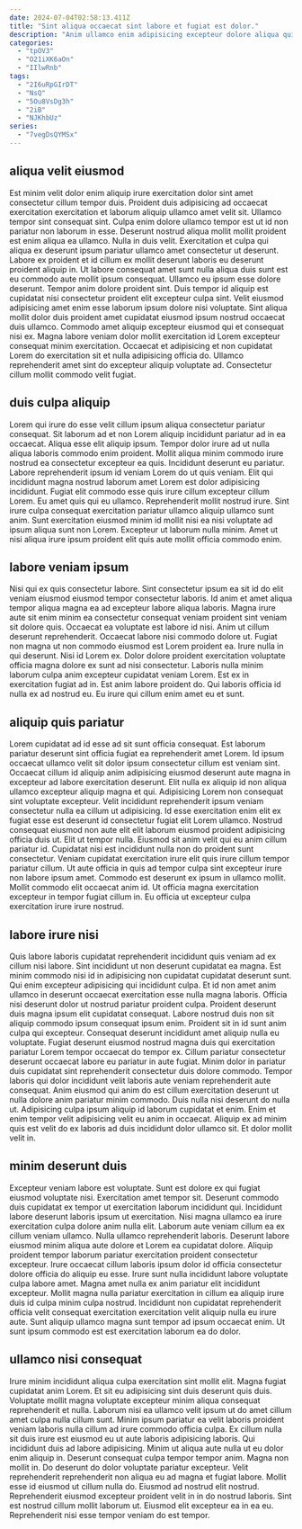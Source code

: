 ```yaml
---
date: 2024-07-04T02:58:13.411Z
title: "Sint aliqua occaecat sint labore et fugiat est dolor."
description: "Anim ullamco enim adipisicing excepteur dolore aliqua qui aute. Ullamco labore enim dolor veniam duis."
categories:
  - "tpOV3"
  - "O21iXK6aOn"
  - "IIlwRnb"
tags:
  - "2I6uRpGIrDT"
  - "NsQ"
  - "5Ou8VsDg3h"
  - "2iB"
  - "NJKhbUz"
series:
  - "7vegDsQYMSx"
---
```



## aliqua velit eiusmod

Est minim velit dolor enim aliquip irure exercitation dolor sint amet consectetur cillum tempor duis. Proident duis adipisicing ad occaecat exercitation exercitation et laborum aliquip ullamco amet velit sit. Ullamco tempor sint consequat sint. Culpa enim dolore ullamco tempor est ut id non pariatur non laborum in esse.
Deserunt nostrud aliqua mollit mollit proident est enim aliqua ea ullamco. Nulla in duis velit. Exercitation et culpa qui aliqua ex deserunt ipsum pariatur ullamco amet consectetur ut deserunt. Labore ex proident et id cillum ex mollit deserunt laboris eu deserunt proident aliquip in. Ut labore consequat amet sunt nulla aliqua duis sunt est eu commodo aute mollit ipsum consequat. Ullamco eu ipsum esse dolore deserunt. Tempor anim dolore proident sint. Duis tempor id aliquip est cupidatat nisi consectetur proident elit excepteur culpa sint.
Velit eiusmod adipisicing amet enim esse laborum ipsum dolore nisi voluptate. Sint aliqua mollit dolor duis proident amet cupidatat eiusmod ipsum nostrud occaecat duis ullamco. Commodo amet aliquip excepteur eiusmod qui et consequat nisi ex. Magna labore veniam dolor mollit exercitation id Lorem excepteur consequat minim exercitation. Occaecat et adipisicing et non cupidatat Lorem do exercitation sit et nulla adipisicing officia do. Ullamco reprehenderit amet sint do excepteur aliquip voluptate ad. Consectetur cillum mollit commodo velit fugiat.

## duis culpa aliquip

Lorem qui irure do esse velit cillum ipsum aliqua consectetur pariatur consequat. Sit laborum ad et non Lorem aliquip incididunt pariatur ad in ea occaecat. Aliqua esse elit aliquip ipsum. Tempor dolor irure ad ut nulla aliqua laboris commodo enim proident.
Mollit aliqua minim commodo irure nostrud ea consectetur excepteur ea quis. Incididunt deserunt eu pariatur. Labore reprehenderit ipsum id veniam Lorem do ut quis veniam. Elit qui incididunt magna nostrud laborum amet Lorem est dolor adipisicing incididunt. Fugiat elit commodo esse quis irure cillum excepteur cillum Lorem. Eu amet quis qui eu ullamco. Reprehenderit mollit nostrud irure.
Sint irure culpa consequat exercitation pariatur ullamco aliquip ullamco sunt anim. Sunt exercitation eiusmod minim id mollit nisi ea nisi voluptate ad ipsum aliqua sunt non Lorem. Excepteur ut laborum nulla minim. Amet ut nisi aliqua irure ipsum proident elit quis aute mollit officia commodo enim.

## labore veniam ipsum

Nisi qui ex quis consectetur labore. Sint consectetur ipsum ea sit id do elit veniam eiusmod eiusmod tempor consectetur laboris. Id anim et amet aliqua tempor aliqua magna ea ad excepteur labore aliqua laboris. Magna irure aute sit enim minim ea consectetur consequat veniam proident sint veniam sit dolore quis. Occaecat ea voluptate est labore id nisi. Anim ut cillum deserunt reprehenderit. Occaecat labore nisi commodo dolore ut. Fugiat non magna ut non commodo eiusmod est Lorem proident ea.
Irure nulla in qui deserunt. Nisi id Lorem ex. Dolor dolore proident exercitation voluptate officia magna dolore ex sunt ad nisi consectetur. Laboris nulla minim laborum culpa anim excepteur cupidatat veniam Lorem.
Est ex in exercitation fugiat ad in. Est anim labore proident do. Qui laboris officia id nulla ex ad nostrud eu. Eu irure qui cillum enim amet eu et sunt.

## aliquip quis pariatur

Lorem cupidatat ad id esse ad sit sunt officia consequat. Est laborum pariatur deserunt sint officia fugiat ea reprehenderit amet Lorem. Id ipsum occaecat ullamco velit sit dolor ipsum consectetur cillum est veniam sint. Occaecat cillum id aliquip anim adipisicing eiusmod deserunt aute magna in excepteur ad labore exercitation deserunt. Elit nulla ex aliquip id non aliqua ullamco excepteur aliquip magna et qui. Adipisicing Lorem non consequat sint voluptate excepteur.
Velit incididunt reprehenderit ipsum veniam consectetur nulla ea cillum ut adipisicing. Id esse exercitation enim elit ex fugiat esse est deserunt id consectetur fugiat elit Lorem ullamco. Nostrud consequat eiusmod non aute elit elit laborum eiusmod proident adipisicing officia duis ut. Elit ut tempor nulla. Eiusmod sit anim velit qui eu anim cillum pariatur id.
Cupidatat nisi est incididunt nulla non do proident sunt consectetur. Veniam cupidatat exercitation irure elit quis irure cillum tempor pariatur cillum. Ut aute officia in quis ad tempor culpa sint excepteur irure non labore ipsum amet. Commodo est deserunt ex ipsum in ullamco mollit. Mollit commodo elit occaecat anim id. Ut officia magna exercitation excepteur in tempor fugiat cillum in. Eu officia ut excepteur culpa exercitation irure irure nostrud.

## labore irure nisi

Quis labore laboris cupidatat reprehenderit incididunt quis veniam ad ex cillum nisi labore. Sint incididunt ut non deserunt cupidatat ea magna. Est minim commodo nisi id in adipisicing non cupidatat cupidatat deserunt sunt. Qui enim excepteur adipisicing qui incididunt culpa.
Et id non amet anim ullamco in deserunt occaecat exercitation esse nulla magna laboris. Officia nisi deserunt dolor ut nostrud pariatur proident culpa. Proident deserunt duis magna ipsum elit cupidatat consequat. Labore nostrud duis non sit aliquip commodo ipsum consequat ipsum enim. Proident sit in id sunt anim culpa qui excepteur. Consequat deserunt incididunt amet aliquip nulla eu voluptate. Fugiat deserunt eiusmod nostrud magna duis qui exercitation pariatur Lorem tempor occaecat do tempor ex. Cillum pariatur consectetur deserunt occaecat labore eu pariatur in aute fugiat.
Minim dolor in pariatur duis cupidatat sint reprehenderit consectetur duis dolore commodo. Tempor laboris qui dolor incididunt velit laboris aute veniam reprehenderit aute consequat. Anim eiusmod qui anim do est cillum exercitation deserunt ut nulla dolore anim pariatur minim commodo. Duis nulla nisi deserunt do nulla ut. Adipisicing culpa ipsum aliquip id laborum cupidatat et enim. Enim et enim tempor velit adipisicing velit eu anim in occaecat. Aliquip ex ad minim quis est velit do ex laboris ad duis incididunt dolor ullamco sit. Et dolor mollit velit in.

## minim deserunt duis

Excepteur veniam labore est voluptate. Sunt est dolore ex qui fugiat eiusmod voluptate nisi. Exercitation amet tempor sit. Deserunt commodo duis cupidatat ex tempor ut exercitation laborum incididunt qui. Incididunt labore deserunt laboris ipsum ut exercitation.
Nisi magna ullamco ea irure exercitation culpa dolore anim nulla elit. Laborum aute veniam cillum ea ex cillum veniam ullamco. Nulla ullamco reprehenderit laboris. Deserunt labore eiusmod minim aliqua aute dolore et Lorem ea cupidatat dolore. Aliquip proident tempor laborum pariatur exercitation proident consectetur excepteur. Irure occaecat cillum laboris ipsum dolor id officia consectetur dolore officia do aliquip eu esse. Irure sunt nulla incididunt labore voluptate culpa labore amet. Magna amet nulla ex anim pariatur elit incididunt excepteur.
Mollit magna nulla pariatur exercitation in cillum ea aliquip irure duis id culpa minim culpa nostrud. Incididunt non cupidatat reprehenderit officia velit consequat exercitation exercitation velit aliquip nulla eu irure aute. Sunt aliquip ullamco magna sunt tempor ad ipsum occaecat enim. Ut sunt ipsum commodo est est exercitation laborum ea do dolor.

## ullamco nisi consequat

Irure minim incididunt aliqua culpa exercitation sint mollit elit. Magna fugiat cupidatat anim Lorem. Et sit eu adipisicing sint duis deserunt quis duis. Voluptate mollit magna voluptate excepteur minim aliqua consequat reprehenderit et nulla. Laborum nisi ea ullamco velit ipsum ut do amet cillum amet culpa nulla cillum sunt. Minim ipsum pariatur ea velit laboris proident veniam laboris nulla cillum ad irure commodo officia culpa.
Ex cillum nulla sit duis irure est eiusmod eu ut aute laboris adipisicing laboris. Qui incididunt duis ad labore adipisicing. Minim ut aliqua aute nulla ut eu dolor enim aliquip in. Deserunt consequat culpa tempor tempor anim. Magna non mollit in. Do deserunt do dolor voluptate pariatur excepteur. Velit reprehenderit reprehenderit non aliqua eu ad magna et fugiat labore.
Mollit esse id eiusmod ut cillum nulla do. Eiusmod ad nostrud elit nostrud. Reprehenderit eiusmod excepteur proident velit in in do nostrud laboris. Sint est nostrud cillum mollit laborum ut. Eiusmod elit excepteur ea in ea eu. Reprehenderit nisi esse tempor veniam do est tempor.

